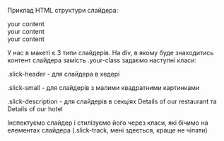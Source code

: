 <!-- ==========================СЛАЙДЕРИ========================== -->

Приклад HTML структури слайдера:

<div class="your-class">
  <div>your content</div>
  <div>your content</div>
  <div>your content</div>
</div>

У нас в макеті є 3 типи слайдерів. На div, в якому буде знаходитись контент
слайдера замість .your-class задаємо наступні класи:

.slick-header - для слайдера в хедері

.slick-small - для слайдерів з малими квадратними картинками

.slick-description - для слайдерів в секціях Details of our restaurant та
Details of our hotel

Інспектуємо слайдер і стилізуємо його через класи, які бічимо на елементах
слайдера (.slick-track, мені здеється, краще не чіпати)
